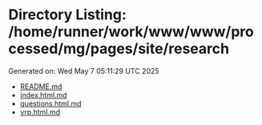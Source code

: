 # Directory Listing: /home/runner/work/www/www/processed/mg/pages/site/research
Generated on: Wed May  7 05:11:29 UTC 2025

- [README.md](README.md)
- [index.html.md](index.html.md)
- [questions.html.md](questions.html.md)
- [vrp.html.md](vrp.html.md)
